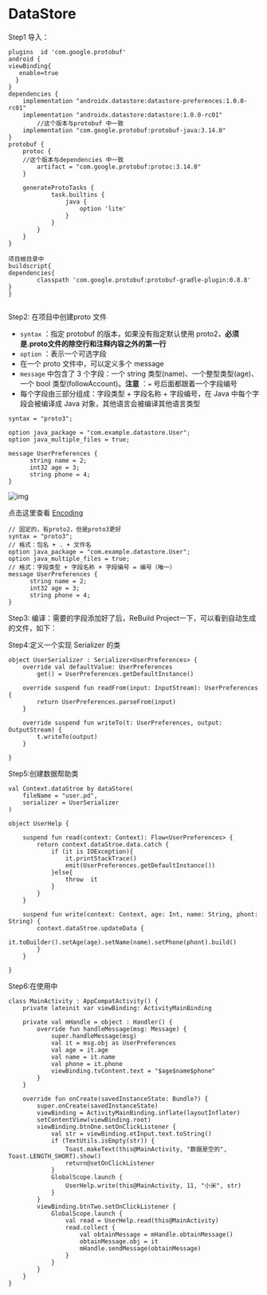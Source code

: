# DataStore

Step1 导入：

```
plugins  id 'com.google.protobuf'
android {
viewBinding{
   enable=true
  }
}
dependencies {
    implementation "androidx.datastore:datastore-preferences:1.0.0-rc01"
    implementation "androidx.datastore:datastore:1.0.0-rc01"
        //这个版本与protobuf 中一致
    implementation "com.google.protobuf:protobuf-java:3.14.0"
}
protobuf {
    protoc {
    //这个版本与dependencies 中一致
        artifact = "com.google.protobuf:protoc:3.14.0"
    }

    generateProtoTasks {
            task.builtins {
                java {
                    option 'lite'
                }
            }
        }
    }
}	

项目根目录中
buildscript{
dependencies{
        classpath 'com.google.protobuf:protobuf-gradle-plugin:0.8.8'
}
}


```



Step2: 在项目中创建proto 文件

- `syntax` ：指定 protobuf 的版本，如果没有指定默认使用 proto2，**必须是.proto文件的除空行和注释内容之外的第一行**
- `option` ：表示一个可选字段
- 在一个 proto 文件中，可以定义多个 message
- `message` 中包含了 3 个字段：一个 string 类型(name)、一个整型类型(age)、一个 bool 类型(followAccount)。**注意** ：`=` 号后面都跟着一个字段编号
- 每个字段由三部分组成：字段类型 + 字段名称 + 字段编号，在 Java 中每个字段会被编译成 Java 对象，其他语言会被编译其他语言类型

```
syntax = "proto3";

option java_package = "com.example.datastore.User";
option java_multiple_files = true;

message UserPreferences {
      string name = 2;
      int32 age = 3;
      string phone = 4;
}
```

![img](https://pic1.zhimg.com/v2-5e55bba075013e240f41de57a5709534_r.jpg)

点击这里查看 [Encoding](https://link.zhihu.com/?target=https%3A//developers.google.com/protocol-buffers/docs/encoding%3Fhl%3Dzh-cn)

```
// 固定的，有proto2，但是proto3更好
syntax = "proto3";
// 格式：包名 + . + 文件名
option java_package = "com.example.datastore.User";
option java_multiple_files = true;
// 格式：字段类型 + 字段名称 + 字段编号 = 编号（唯一）
message UserPreferences {
      string name = 2;
      int32 age = 3;
      string phone = 4;
}
```

Step3: 编译：需要的字段添加好了后，ReBuild Project一下，可以看到自动生成的文件，如下：

Step4:定义一个实现 Serializer 的类

```
object UserSerializer : Serializer<UserPreferences> {
    override val defaultValue: UserPreferences
        get() = UserPreferences.getDefaultInstance()

    override suspend fun readFrom(input: InputStream): UserPreferences {
        return UserPreferences.parseFrom(input)
    }

    override suspend fun writeTo(t: UserPreferences, output: OutputStream) {
        t.writeTo(output)
    }

}
```

Step5:创建数据帮助类

```
val Context.dataStroe by dataStore(
    fileName = "user.pd",
    serializer = UserSerializer
)

object UserHelp {

    suspend fun read(context: Context): Flow<UserPreferences> {
        return context.dataStroe.data.catch {
            if (it is IOException){
                it.printStackTrace()
                emit(UserPreferences.getDefaultInstance())
            }else{
                throw  it
            }
        }
    }

    suspend fun write(context: Context, age: Int, name: String, phont: String) {
        context.dataStroe.updateData {
            it.toBuilder().setAge(age).setName(name).setPhone(phont).build()
        }
    }

}
```

Step6:在使用中

```
class MainActivity : AppCompatActivity() {
    private lateinit var viewBinding: ActivityMainBinding

    private val mHandle = object : Handler() {
        override fun handleMessage(msg: Message) {
            super.handleMessage(msg)
            val it = msg.obj as UserPreferences
            val age = it.age
            val name = it.name
            val phone = it.phone
            viewBinding.tvContent.text = "$age$name$phone"
        }
    }

    override fun onCreate(savedInstanceState: Bundle?) {
        super.onCreate(savedInstanceState)
        viewBinding = ActivityMainBinding.inflate(layoutInflater)
        setContentView(viewBinding.root)
        viewBinding.btnOne.setOnClickListener {
            val str = viewBinding.etInput.text.toString()
            if (TextUtils.isEmpty(str)) {
                Toast.makeText(this@MainActivity, "数据是空的", Toast.LENGTH_SHORT).show()
                return@setOnClickListener
            }
            GlobalScope.launch {
                UserHelp.write(this@MainActivity, 11, "小米", str)
            }
        }
        viewBinding.btnTwo.setOnClickListener {
            GlobalScope.launch {
                val read = UserHelp.read(this@MainActivity)
                read.collect {
                    val obtainMessage = mHandle.obtainMessage()
                    obtainMessage.obj = it
                    mHandle.sendMessage(obtainMessage)
                }
            }
        }
    }
}
```
